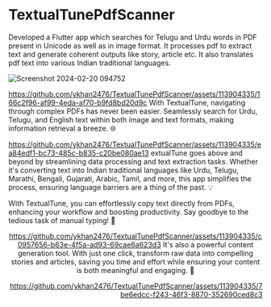 # TextualTunePdfScanner
Developed a Flutter app which searches for Telugu and Urdu words in PDF present in Unicode as well as in image format. It processes pdf to extract text and generate coherent outputs like story, article etc. It also translates pdf text into various Indian traditional languages.

![Screenshot 2024-02-20 094752](https://github.com/ykhan2476/TextualTunePdfScanner/assets/113904335/b2d9af50-3c5d-4ba0-938c-36008b234046)


<div>
  <div align= "left">
    

https://github.com/ykhan2476/TextualTunePdfScanner/assets/113904335/166c2f96-af99-4eda-af70-b9fd8bd20d9c
With TextualTune, navigating through complex PDFs has never been easier. Seamlessly search for Urdu,
Telugu, and English text within both image and text formats, making information retrieval a breeze. 🌐


  </div>
  <div>
    

https://github.com/ykhan2476/TextualTunePdfScanner/assets/113904335/ea84edf1-bc73-485c-b835-c20be080ae13
extualTune goes above and beyond by streamlining data processing and text extraction tasks. Whether it's
converting text into Indian traditional languages like Urdu, Telugu, Marathi, Bengali, Gujarati, Arabic, 
Tamil, and more, this app simplifies the process, ensuring language barriers are a thing of the past. 💡

With TextualTune, you can effortlessly copy text directly from PDFs, enhancing your workflow and boosting 
productivity. Say goodbye to the tedious task of manual typing! 🚀



  </div>
  <div align= "center">
    

https://github.com/ykhan2476/TextualTunePdfScanner/assets/113904335/c0957656-b63e-4f5a-ad93-69cae6a623d3
It's also a powerful content generation tool. With just one click, transform raw data into compelling 
stories and articles, saving you time and effort while ensuring your content is both meaningful and engaging. 📝


  </div>
  <div align= "right">
    
 

https://github.com/ykhan2476/TextualTunePdfScanner/assets/113904335/7be6edcc-f243-46f3-8870-352690ced8c3

 </div>
</div>
